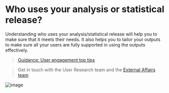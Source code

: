 # Who uses your analysis or statistical release?


Understanding who uses your analysis/statistical release will help you to make sure that it meets their needs. It also helps you to tailor your outputs to make sure all your users are fully supported in using the outputs effectively.
>[Guidance: User engagement top tips](https://analysisfunction.civilservice.gov.uk/policy-store/user-engagement-top-tips/) 

>Get in touch with the User Research team and the [External Affairs team](mailto:External.Affairs@ons.gov.uk)  
 


![image](https://user-images.githubusercontent.com/92517253/194824005-cb1b7d6f-3c5c-4e81-8619-e6257faf003a.png)
